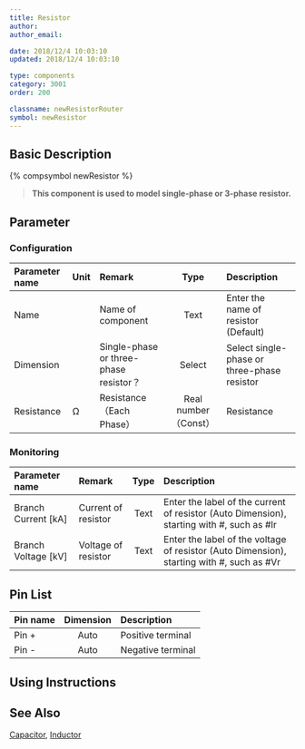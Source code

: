 ```yaml
---
title: Resistor
author: 
author_email:

date: 2018/12/4 10:03:10
updated: 2018/12/4 10:03:10

type: components
category: 3001
order: 200

classname: newResistorRouter
symbol: newResistor
---
```

## Basic Description
{% compsymbol newResistor %}

> **This component is used to model single-phase or 3-phase resistor.**

## Parameter
### Configuration
| Parameter name | Unit | Remark | Type | Description |
| :--- | :--- | :--- | :--: | :--- |
| Name |  | Name of component | Text | Enter the name of resistor (Default) |
| Dimension |  | Single-phase or three-phase resistor？ | Select | Select single-phase or three-phase resistor |
| Resistance | Ω | Resistance（Each Phase） | Real number（Const） | Resistance |

### Monitoring
| Parameter name | Remark | Type | Description |
| :--- | :--- | :--: | :--- |
| Branch Current \[kA\] | Current of resistor | Text | Enter the label of the current of resistor (Auto Dimension), starting with #, such as #Ir |
| Branch Voltage \[kV\] | Voltage of resistor | Text | Enter the label of the voltage of resistor (Auto Dimension), starting with #, such as #Vr |


## Pin List

| Pin name | Dimension | Description |
| :--- | :--:  | :--- |
| Pin + | Auto | Positive terminal |
| Pin - | Auto | Negative terminal |

## Using Instructions



## See Also

[Capacitor](compnewCapacitorRouter.html), [Inductor](compnewInductorRouter.html)
